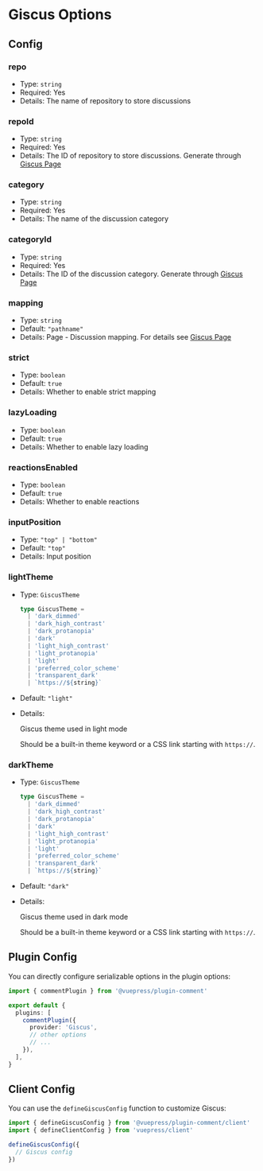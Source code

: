 # Giscus Options

## Config

### repo

- Type: `string`
- Required: Yes
- Details: The name of repository to store discussions

### repoId

- Type: `string`
- Required: Yes
- Details: The ID of repository to store discussions. Generate through [Giscus Page](https://giscus.app/)

### category

- Type: `string`
- Required: Yes
- Details: The name of the discussion category

### categoryId

- Type: `string`
- Required: Yes
- Details: The ID of the discussion category. Generate through [Giscus Page](https://giscus.app/)

### mapping

- Type: `string`
- Default: `"pathname"`
- Details: Page - Discussion mapping. For details see [Giscus Page](https://giscus.app/)

### strict

- Type: `boolean`
- Default: `true`
- Details: Whether to enable strict mapping

### lazyLoading

- Type: `boolean`
- Default: `true`
- Details: Whether to enable lazy loading

### reactionsEnabled

- Type: `boolean`
- Default: `true`
- Details: Whether to enable reactions

### inputPosition

- Type: `"top" | "bottom"`
- Default: `"top"`
- Details: Input position

### lightTheme

- Type: `GiscusTheme`

  ```ts
  type GiscusTheme =
    | 'dark_dimmed'
    | 'dark_high_contrast'
    | 'dark_protanopia'
    | 'dark'
    | 'light_high_contrast'
    | 'light_protanopia'
    | 'light'
    | 'preferred_color_scheme'
    | 'transparent_dark'
    | `https://${string}`
  ```

- Default: `"light"`
- Details:

  Giscus theme used in light mode

  Should be a built-in theme keyword or a CSS link starting with `https://`.

### darkTheme

- Type: `GiscusTheme`

  ```ts
  type GiscusTheme =
    | 'dark_dimmed'
    | 'dark_high_contrast'
    | 'dark_protanopia'
    | 'dark'
    | 'light_high_contrast'
    | 'light_protanopia'
    | 'light'
    | 'preferred_color_scheme'
    | 'transparent_dark'
    | `https://${string}`
  ```

- Default: `"dark"`
- Details:

  Giscus theme used in dark mode

  Should be a built-in theme keyword or a CSS link starting with `https://`.

## Plugin Config

You can directly configure serializable options in the plugin options:

```ts title=".vuepress/config.ts"
import { commentPlugin } from '@vuepress/plugin-comment'

export default {
  plugins: [
    commentPlugin({
      provider: 'Giscus',
      // other options
      // ...
    }),
  ],
}
```

## Client Config

You can use the `defineGiscusConfig` function to customize Giscus:

```ts title=".vuepress/client.ts"
import { defineGiscusConfig } from '@vuepress/plugin-comment/client'
import { defineClientConfig } from 'vuepress/client'

defineGiscusConfig({
  // Giscus config
})
```
